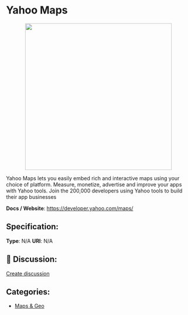 # Yahoo Maps
<p align="center">
    <img width="400" src="https://raw.githubusercontent.com/apis-list/apis-list/main/apis/yahoo-maps/logo_256x256.png" />
</p>

Yahoo Maps lets you easily embed rich and interactive maps using your choice of platform.  Measure, monetize, advertise and improve your apps with Yahoo tools. Join the 200,000 developers using Yahoo tools to build their app businesses

**Docs / Website**: https://developer.yahoo.com/maps/

## Specification:
**Type**:  N/A 
**URI**:  N/A 

## 💬 Discussion:
[Create discussion](https://github.com/apis-list/apis-list/discussions/new)

## Categories:
- [Maps & Geo](https://github.com/apis-list/apis-list#maps-and-geo)




